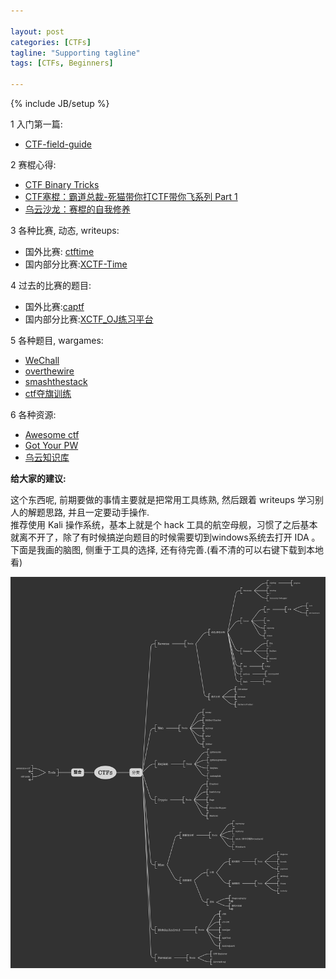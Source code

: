 ```yaml
---

layout: post
categories: [CTFs]
tagline: "Supporting tagline"
tags: [CTFs, Beginners]

---
```

{% include JB/setup %}

1 入门第一篇:  

  + [CTF-field-guide](http://blog.idf.cn/2015/02/ctf-field-guide/)

2 赛棍心得:  

  + [CTF Binary Tricks](http://www.programlife.net/ctf-binary-tricks.html)
  + [CTF塞棍：霸道总裁-死猫带你打CTF带你飞系列 Part 1](http://bobao.360.cn/ctf/learning/131.html)
  + [乌云沙龙：赛棍的自我修养](http://bobao.360.cn/learning/detail/196.html)

3  各种比赛, 动态, writeups:  

  + 国外比赛: [ctftime](https://ctftime.org/)
  + 国内部分比赛:[XCTF-Time](https://time.xctf.org.cn)

4 过去的比赛的题目:  

  + 国外比赛:[captf](http://captf.com/)
  + 国内部分比赛:[XCTF_OJ练习平台](http://oj.xctf.org.cn)

5 各种题目, wargames:  

  + [WeChall](http://www.wechall.net/)
  + [overthewire](http://overthewire.org/wargames/)
  + [smashthestack](http://io.smashthestack.org/)
  + [ctf夺旗训练](http://www.simplexue.com/ctf/index)

6 各种资源:  

  + [Awesome ctf](https://github.com/apsdehal/awesome-ctf)
  + [Got Your PW](https://gotyour.pw)
  + [乌云知识库](http://drops.wooyun.org)

**给大家的建议:**

这个东西呢, 前期要做的事情主要就是把常用工具练熟, 然后跟着 writeups 学习别人的解题思路, 并且一定要动手操作.  
推荐使用 Kali 操作系统，基本上就是个 hack 工具的航空母舰，习惯了之后基本就离不开了，除了有时候搞逆向题目的时候需要切到windows系统去打开 IDA 。
下面是我画的脑图, 侧重于工具的选择, 还有待完善.(看不清的可以右键下载到本地看)

<img src="/image/2015_10_19_CTFs.png" alt="" title=" CTFs 脑图" width="800" />
